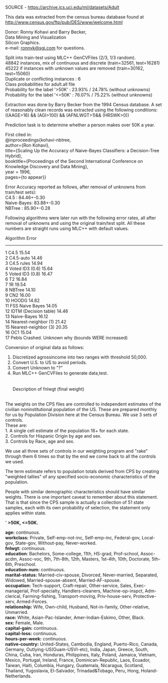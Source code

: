 SOURCE - https://archive.ics.uci.edu/ml/datasets/Adult

This data was extracted from the census bureau database found at http://www.census.gov/ftp/pub/DES/www/welcome.html

Donor: Ronny Kohavi and Barry Becker, <br>
       Data Mining and Visualization <br>
	   Silicon Graphics. <br>
       e-mail: ronnyk@sgi.com for questions. <br>
	   
Split into train-test using MLC++ GenCVFiles (2/3, 1/3 random). <br>
48842 instances, mix of continuous and discrete    (train=32561, test=16281) <br>
45222 if instances with unknown values are removed (train=30162, test=15060) <br>
Duplicate or conflicting instances : 6 <br>
Class probabilities for adult.all file <br>
Probability for the label '>50K'  : 23.93% / 24.78% (without unknowns) <br>
Probability for the label '<=50K' : 76.07% / 75.22% (without unknowns) <br>

Extraction was done by Barry Becker from the 1994 Census database.  A set of  reasonably clean records was extracted using the following conditions: <br>
  ((AAGE>16) && (AGI>100) && (AFNLWGT>1)&& (HRSWK>0))

Prediction task is to determine whether a person makes over 50K a year.

First cited in: <br>
@inproceedings{kohavi-nbtree, <br>
   author={Ron Kohavi}, <br>
   title={Scaling Up the Accuracy of Naive-Bayes Classifiers: a Decision-Tree Hybrid}, <br>
   booktitle={Proceedings of the Second International Conference on Knowledge Discovery and Data Mining}, <br>
   year = 1996, <br>
   pages={to appear}} <br>

Error Accuracy reported as follows, after removal of unknowns from train/test sets): <br>
   C4.5       : 84.46+-0.30 <br>
   Naive-Bayes: 83.88+-0.30 <br>
   NBTree     : 85.90+-0.28 <br>


Following algorithms were later run with the following error rates, all after removal of unknowns and using the original train/test split. All these numbers are straight runs using MLC++ with default values. <br>

   Algorithm               Error
-- ----------------        -----
1  C4.5                    15.54<br>
2  C4.5-auto               14.46<br>
3  C4.5 rules              14.94<br>
4  Voted ID3 (0.6)         15.64<br>
5  Voted ID3 (0.8)         16.47<br>
6  T2                      16.84<br>
7  1R                      19.54<br>
8  NBTree                  14.10<br>
9  CN2                     16.00<br>
10 HOODG                   14.82<br>
11 FSS Naive Bayes         14.05<br>
12 IDTM (Decision table)   14.46<br>
13 Naive-Bayes             16.12<br>
14 Nearest-neighbor (1)    21.42<br>
15 Nearest-neighbor (3)    20.35<br>
16 OC1                     15.04<br>
17 Pebls                   Crashed.  Unknown why (bounds WERE increased)<br>

Conversion of original data as follows:<br>
1. Discretized agrossincome into two ranges with threshold 50,000.<br>
2. Convert U.S. to US to avoid periods.<br>
3. Convert Unknown to "?"<br>
4. Run MLC++ GenCVFiles to generate data,test.<br>
<br><br>
Description of fnlwgt (final weight)<br><br>

The weights on the CPS files are controlled to independent estimates of the civilian noninstitutional population of the US.  These are prepared monthly for us by Population Division here at the Census Bureau.  We use 3 sets of controls.<br>
 These are:<br>
         1.  A single cell estimate of the population 16+ for each state.<br>
         2.  Controls for Hispanic Origin by age and sex.<br>
         3.  Controls by Race, age and sex.<br>

We use all three sets of controls in our weighting program and "rake" through
them 6 times so that by the end we come back to all the controls we used.

The term estimate refers to population totals derived from CPS by creating "weighted tallies" of any specified socio-economic characteristics of the population.<br>

People with similar demographic characteristics should have similar weights.  There is one important caveat to remember about this statement.  That is that since the CPS sample is actually a collection of 51 state samples, each with its own probability of selection, the statement only applies within state.<br>


' **>50K, <=50K.**<br>

**age:** continuous.<br>
**workclass:** Private, Self-emp-not-inc, Self-emp-inc, Federal-gov, Local-gov, State-gov, Without-pay, Never-worked.<br>
**fnlwgt:** continuous.<br>
**education**: Bachelors, Some-college, 11th, HS-grad, Prof-school, Assoc-acdm, Assoc-voc, 9th, 7th-8th, 12th, Masters, 1st-4th, 10th, Doctorate, 5th-6th, Preschool.<br>
**education-num:** continuous.<br>
**marital-status:** Married-civ-spouse, Divorced, Never-married, Separated, Widowed, Married-spouse-absent, Married-AF-spouse.<br>
**occupation:** Tech-support, Craft-repair, Other-service, Sales, Exec-managerial, Prof-specialty, Handlers-cleaners, Machine-op-inspct, Adm-clerical, Farming-fishing, Transport-moving, Priv-house-serv, Protective-serv, Armed-Forces.<br>
**relationship:** Wife, Own-child, Husband, Not-in-family, Other-relative, Unmarried.<br>
**race:** White, Asian-Pac-Islander, Amer-Indian-Eskimo, Other, Black.<br>
**sex:** Female, Male.<br>
**capital-gain:** continuous.<br>
**capital-loss:** continuous.<br>
**hours-per-week:** continuous.<br>
**native-country:** United-States, Cambodia, England, Puerto-Rico, Canada, Germany, Outlying-US(Guam-USVI-etc), India, Japan, Greece, South, China, Cuba, Iran, Honduras, Philippines, Italy, Poland, Jamaica, Vietnam, Mexico, Portugal, Ireland, France, Dominican-Republic, Laos, Ecuador, Taiwan, Haiti, Columbia, Hungary, Guatemala, Nicaragua, Scotland, Thailand, Yugoslavia, El-Salvador, Trinadad&Tobago, Peru, Hong, Holand-Netherlands.<br>
